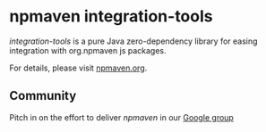 npmaven integration-tools
=========================

*integration-tools* is a pure Java zero-dependency library for easing integration with org.npmaven js packages.

For details, please visit [npmaven.org](http://npmaven.org).

## Community
Pitch in on the effort to deliver *npmaven* in our [Google group](https://groups.google.com/forum/#!forum/npmaven)
